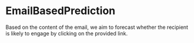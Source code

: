 # EmailBasedPrediction
 Based on the content of the email, we aim to forecast whether the recipient is likely to engage by clicking on the provided link.
